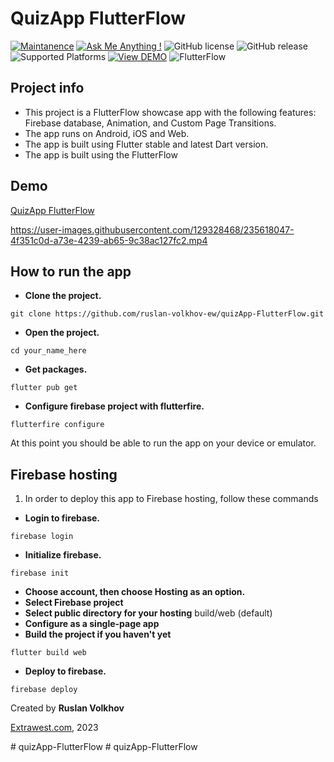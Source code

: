# QuizApp FlutterFlow

[![Maintanence](https://img.shields.io/badge/Maintenance-yes-blue.svg)]()
[![Ask Me Anything !](https://img.shields.io/badge/Ask%20me-anything-1abc9c.svg)]()
![GitHub license](https://img.shields.io/github/license/Naereen/StrapDown.js.svg)
![GitHub release](https://img.shields.io/badge/release-v1.0.0-blue)
![Supported Platforms](https://img.shields.io/badge/Platform-Android%20|%20iOS%20|%20Web%20%20-blue.svg?logo=flutter)
[![View DEMO](https://img.shields.io/badge/VIEW-DEMO-lightgreen.svg)](https://volkhov-map.web.app)
![FlutterFlow](https://img.shields.io/badge/FlutterFlow-6E61FA.svg?logo=flutter)

## Project info 
- This project is a FlutterFlow showcase app with the following features: Firebase database, Animation, and Custom Page Transitions.
- The app runs on Android, iOS and Web.
- The app is built using Flutter stable and latest Dart version.
- The app is built using the FlutterFlow

## Demo
[QuizApp FlutterFlow](https://quizapp-69a6b.web.app)


https://user-images.githubusercontent.com/129328468/235618047-4f351c0d-a73e-4239-ab65-9c38ac127fc2.mp4


## How to run the app
- **Clone the project.**
```shell
git clone https://github.com/ruslan-volkhov-ew/quizApp-FlutterFlow.git
```
- **Open the project.**
```shell
cd your_name_here
```
- **Get packages.**
```shell
flutter pub get
```
- **Configure firebase project with flutterfire.**
```shell
flutterfire configure
```


At this point you should be able to run the app on your device or emulator.


## Firebase hosting

1. In order to deploy this app to Firebase hosting, follow these commands

- **Login to firebase.**
```shell
firebase login
```
- **Initialize firebase.**
```shell
firebase init
```
- **Choose account, then choose Hosting as an option.**
- **Select Firebase project**
- **Select public directory for your hosting**
build/web (default)
- **Configure as a single-page app**
- **Build the project if you haven't yet**
```shell
flutter build web
```
- **Deploy to firebase.**
```shell
firebase deploy
```


Created by **Ruslan Volkhov**

[Extrawest.com](https://www.extrawest.com), 2023

#   q u i z A p p - F l u t t e r F l o w  
 #   q u i z A p p - F l u t t e r F l o w  
 